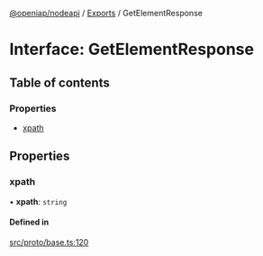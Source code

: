 [@openiap/nodeapi](../README.md) / [Exports](../modules.md) / GetElementResponse

# Interface: GetElementResponse

## Table of contents

### Properties

- [xpath](GetElementResponse.md#xpath)

## Properties

### xpath

• **xpath**: `string`

#### Defined in

[src/proto/base.ts:120](https://github.com/openiap/nodeapi/blob/a159861/src/proto/base.ts#L120)
